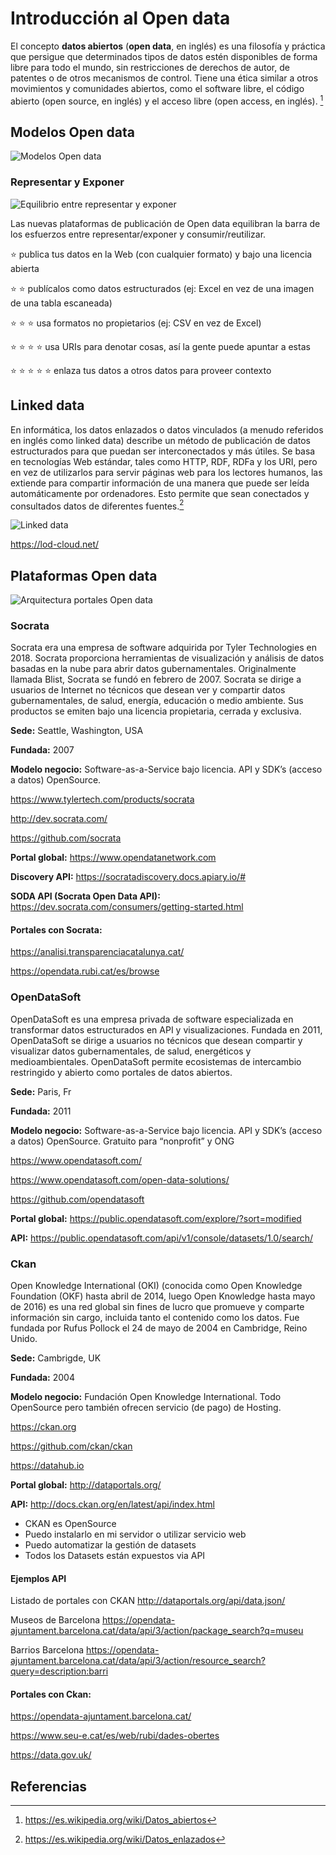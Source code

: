 # Introducción al Open data

El concepto **datos abiertos** (**open data**, en inglés) es una filosofía y práctica que persigue que determinados tipos de datos estén disponibles de forma libre para todo el mundo, sin restricciones de derechos de autor, de patentes o de otros mecanismos de control.​ Tiene una ética similar a otros movimientos y comunidades abiertos, como el software libre, el código abierto (open source, en inglés) y el acceso libre (open access, en inglés). [^1]

## Modelos Open data

![Modelos Open data](img/modelos_open_data.png "Modelos Open data")

### Representar y Exponer

![Equilibrio entre representar y exponer](img/open_data_exponer.png "Equilibrio entre representar y exponer")

Las nuevas plataformas de publicación de Open data equilibran la barra de los esfuerzos entre representar/exponer y consumir/reutilizar.

:star: publica tus datos en la Web (con cualquier formato) y bajo una licencia abierta

:star: :star: publícalos como datos estructurados (ej: Excel en vez de una imagen de una tabla escaneada)

:star: :star: :star: usa formatos no propietarios (ej: CSV en vez de Excel)

:star: :star: :star: :star: usa URIs para denotar cosas, así la gente puede apuntar a estas

:star: :star: :star: :star: :star: enlaza tus datos a otros datos para proveer contexto

## Linked data

En informática, los datos enlazados o datos vinculados (a menudo referidos en inglés como linked data) describe un método de publicación de datos estructurados para que puedan ser interconectados y más útiles. Se basa en tecnologías Web estándar, tales como HTTP, RDF, RDFa y los URI,​ pero en vez de utilizarlos para servir páginas web para los lectores humanos, las extiende para compartir información de una manera que puede ser leída automáticamente por ordenadores. Esto permite que sean conectados y consultados datos de diferentes fuentes.[^2]

![Linked data](img/linked_data.png "Linked data")

https://lod-cloud.net/

## Plataformas Open data

![Arquitectura portales Open data](img/arquitectura_portales.png "Arquitectura portales Open data")

### Socrata

Socrata era una empresa de software adquirida por Tyler Technologies en 2018. Socrata proporciona herramientas de visualización y análisis de datos basadas en la nube para abrir datos gubernamentales. Originalmente llamada Blist, Socrata se fundó en febrero de 2007. Socrata se dirige a usuarios de Internet no técnicos que desean ver y compartir datos gubernamentales, de salud, energía, educación o medio ambiente. Sus productos se emiten bajo una licencia propietaria, cerrada y exclusiva.

**Sede:**  Seattle, Washington, USA

**Fundada:** 2007 

**Modelo negocio:** Software-as-a-Service bajo licencia. API y SDK’s (acceso a datos) OpenSource.

https://www.tylertech.com/products/socrata

http://dev.socrata.com/

https://github.com/socrata

**Portal global:** https://www.opendatanetwork.com

**Discovery API:** https://socratadiscovery.docs.apiary.io/#

**SODA API (Socrata Open Data API):** https://dev.socrata.com/consumers/getting-started.html

#### Portales con Socrata:

https://analisi.transparenciacatalunya.cat/

https://opendata.rubi.cat/es/browse

### OpenDataSoft

OpenDataSoft es una empresa privada de software especializada en transformar datos estructurados en API y visualizaciones. Fundada en 2011, OpenDataSoft se dirige a usuarios no técnicos que desean compartir y visualizar datos gubernamentales, de salud, energéticos y medioambientales. OpenDataSoft permite ecosistemas de intercambio restringido y abierto como portales de datos abiertos.

**Sede:**  Paris, Fr

**Fundada:** 2011 

**Modelo negocio:** Software-as-a-Service bajo licencia. API y SDK’s (acceso a datos) OpenSource. Gratuito para “nonprofit” y ONG

https://www.opendatasoft.com/

https://www.opendatasoft.com/open-data-solutions/

https://github.com/opendatasoft

**Portal global:** https://public.opendatasoft.com/explore/?sort=modified

**API:** https://public.opendatasoft.com/api/v1/console/datasets/1.0/search/

### Ckan

Open Knowledge International (OKI) (conocida como Open Knowledge Foundation (OKF) hasta abril de 2014, luego Open Knowledge hasta mayo de 2016) es una red global sin fines de lucro que promueve y comparte información sin cargo, incluida tanto el contenido como los datos. Fue fundada por Rufus Pollock el 24 de mayo de 2004 en Cambridge, Reino Unido.

**Sede:**  Cambrigde, UK

**Fundada:** 2004

**Modelo negocio:** Fundación Open Knowledge International. Todo OpenSource pero también ofrecen servicio (de pago) de Hosting.

https://ckan.org

https://github.com/ckan/ckan

https://datahub.io

**Portal global:** http://dataportals.org/

**API:** http://docs.ckan.org/en/latest/api/index.html

* CKAN es OpenSource
* Puedo instalarlo en mi servidor o utilizar servicio web
* Puedo automatizar la gestión de datasets
* Todos los Datasets están expuestos via API


#### Ejemplos API 

Listado de portales con CKAN
http://dataportals.org/api/data.json/

Museos de Barcelona
https://opendata-ajuntament.barcelona.cat/data/api/3/action/package_search?q=museu

Barrios Barcelona
https://opendata-ajuntament.barcelona.cat/data/api/3/action/resource_search?query=description:barri


#### Portales con Ckan:

https://opendata-ajuntament.barcelona.cat/

https://www.seu-e.cat/es/web/rubi/dades-obertes

https://data.gov.uk/



## Referencias

[^1]: https://es.wikipedia.org/wiki/Datos_abiertos
[^2]: https://es.wikipedia.org/wiki/Datos_enlazados
